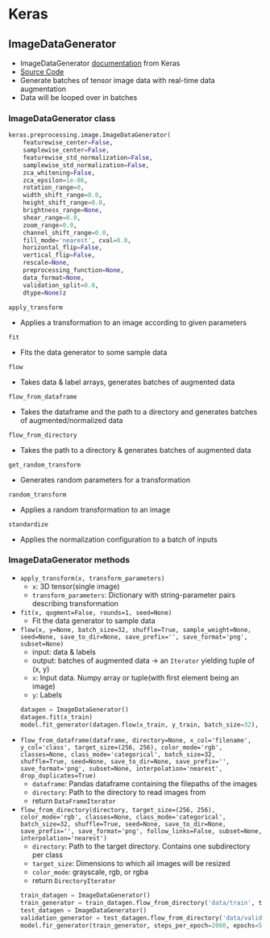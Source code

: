 # Keras
## ImageDataGenerator
- ImageDataGenerator [documentation](https://keras.io/preprocessing/image/) from Keras
- [Source Code](https://github.com/keras-team/keras/blob/master/keras/preprocessing/image.py)
- Generate batches of tensor image data with real-time data augmentation
- Data will be looped over in batches
### ImageDataGenerator class
```python
keras.preprocessing.image.ImageDataGenerator(
    featurewise_center=False,
    samplewise_center=False,
    featurewise_std_normalization=False,
    samplewise_std_normalization=False,
    zca_whitening=False,
    zca_epsilon=1e-06,
    rotation_range=0,
    width_shift_range=0.0,
    height_shift_range=0.0,
    brightness_range=None,
    shear_range=0.0,
    zoom_range=0.0,
    channel_shift_range=0.0,
    fill_mode='nearest', cval=0.0,
    horizontal_flip=False,
    vertical_flip=False,
    rescale=None,
    preprocessing_function=None,
    data_format=None,
    validation_split=0.0,
    dtype=None)z
```
 `apply_transform`
- Applies a transformation to an image according to given parameters

`fit`
- Fits the data generator to some sample data

`flow`
- Takes data & label arrays, generates batches of augmented data 

`flow_from_dataframe`
- Takes the dataframe and the path to a directory and generates batches of augmented/normalized data

`flow_from_directory`
- Takes the path to a directory & generates batches of augmented data

`get_random_transform`
- Generates random parameters for a transformation

`random_transform`
- Applies a random transformation to an image

`standardize`
- Applies the normalization configuration to a batch of inputs
### ImageDataGenerator methods
- `apply_transform(x, transform_parameters)`
    - `x`: 3D tensor(single image)
    - `transform_parameters`: Dictionary with string-parameter pairs describing transformation
- `fit(x, qugment=False, rounds=1, seed=None)`
    - Fit the data generator to sample data
- `flow(x, y=None, batch_size=32, shuffle=True, sample_weight=None, seed=None, save_to_dir=None, save_prefix='', save_format='png', subset=None)`
    - input: data & labels
    - output: batches of augmented data -> an `Iterator` yielding tuple of (x, y)
    - `x`: Input data. Numpy array or tuple(with first element being an image)
    - `y`: Labels
    ```python
    datagen = ImageDataGenerator()
    datagen.fit(x_train)
    model.fit_generator(datagen.flow(x_train, y_train, batch_size=32), steps_per_epoch=len(x_train) / batch_size, epochs=epochs)
    ```
- `flow_from_dataframe(dataframe, directory=None, x_col='filename', y_col='class', target_size=(256, 256), color_mode='rgb', classes=None, class_mode='categorical', batch_size=32, shuffle=True, seed=None, save_to_dir=None, save_prefix='', save_format='png', subset=None, interpolation='nearest', drop_duplicates=True)`
    - `dataframe`: Pandas dataframe containing the filepaths of the images
    - `directory`: Path to the directory to read images from
    - return `DataFrameIterator`
- `flow_from_directory(directory, target_size=(256, 256), color_mode='rgb', classes=None, class_mode='categorical', batch_size=32, shuffle=True, seed=None, save_to_dir=None, save_prefix='', save_format='png', follow_links=False, subset=None, interpolation='nearest')`
    - `directory`: Path to the target directory. Contains one subdirectory per class
    - `target_size`: Dimensions to which all images will be resized
    - `color_mode`: grayscale, rgb, or rgba
    - return `DirectoryIterator`
    ```python
    train_datagen = ImageDataGenerator()
    train_generator = train_datagen.flow_from_directory('data/train', target_size=(150, 150), batch_size=32, class_mode='binary')
    test_datagen = ImageDataGenerator()
    validation_generator = test_datagen.flow_from_directory('data/validation', target_size=(150, 150), batch_size=32, class_mode='binary')
    model.fir_generator(train_generator, steps_per_epoch=2000, epochs=50, validation_data=validation_generator, validation_steps=800)
    ```
